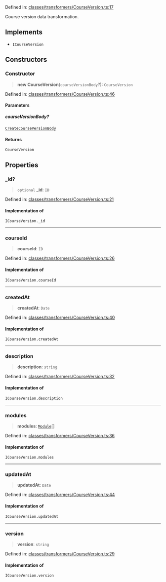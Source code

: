 Defined in: [classes/transformers/CourseVersion.ts:17](https://github.com/continuousactivelearning/vibe/blob/bbe96e7b9c72b9bbcc5896c45a0f74ad711a9075/backend/src/modules/courses/classes/transformers/CourseVersion.ts#L17)

Course version data transformation.

## Implements

- `ICourseVersion`

## Constructors

### Constructor

> **new CourseVersion**(`courseVersionBody`?): `CourseVersion`

Defined in: [classes/transformers/CourseVersion.ts:46](https://github.com/continuousactivelearning/vibe/blob/bbe96e7b9c72b9bbcc5896c45a0f74ad711a9075/backend/src/modules/courses/classes/transformers/CourseVersion.ts#L46)

#### Parameters

##### courseVersionBody?

[`CreateCourseVersionBody`](../Validators/CourseVersionValidators/CreateCourseVersionBody.md)

#### Returns

`CourseVersion`

## Properties

### \_id?

> `optional` **\_id**: `ID`

Defined in: [classes/transformers/CourseVersion.ts:21](https://github.com/continuousactivelearning/vibe/blob/bbe96e7b9c72b9bbcc5896c45a0f74ad711a9075/backend/src/modules/courses/classes/transformers/CourseVersion.ts#L21)

#### Implementation of

`ICourseVersion._id`

***

### courseId

> **courseId**: `ID`

Defined in: [classes/transformers/CourseVersion.ts:26](https://github.com/continuousactivelearning/vibe/blob/bbe96e7b9c72b9bbcc5896c45a0f74ad711a9075/backend/src/modules/courses/classes/transformers/CourseVersion.ts#L26)

#### Implementation of

`ICourseVersion.courseId`

***

### createdAt

> **createdAt**: `Date`

Defined in: [classes/transformers/CourseVersion.ts:40](https://github.com/continuousactivelearning/vibe/blob/bbe96e7b9c72b9bbcc5896c45a0f74ad711a9075/backend/src/modules/courses/classes/transformers/CourseVersion.ts#L40)

#### Implementation of

`ICourseVersion.createdAt`

***

### description

> **description**: `string`

Defined in: [classes/transformers/CourseVersion.ts:32](https://github.com/continuousactivelearning/vibe/blob/bbe96e7b9c72b9bbcc5896c45a0f74ad711a9075/backend/src/modules/courses/classes/transformers/CourseVersion.ts#L32)

#### Implementation of

`ICourseVersion.description`

***

### modules

> **modules**: [`Module`](Module.md)[]

Defined in: [classes/transformers/CourseVersion.ts:36](https://github.com/continuousactivelearning/vibe/blob/bbe96e7b9c72b9bbcc5896c45a0f74ad711a9075/backend/src/modules/courses/classes/transformers/CourseVersion.ts#L36)

#### Implementation of

`ICourseVersion.modules`

***

### updatedAt

> **updatedAt**: `Date`

Defined in: [classes/transformers/CourseVersion.ts:44](https://github.com/continuousactivelearning/vibe/blob/bbe96e7b9c72b9bbcc5896c45a0f74ad711a9075/backend/src/modules/courses/classes/transformers/CourseVersion.ts#L44)

#### Implementation of

`ICourseVersion.updatedAt`

***

### version

> **version**: `string`

Defined in: [classes/transformers/CourseVersion.ts:29](https://github.com/continuousactivelearning/vibe/blob/bbe96e7b9c72b9bbcc5896c45a0f74ad711a9075/backend/src/modules/courses/classes/transformers/CourseVersion.ts#L29)

#### Implementation of

`ICourseVersion.version`
